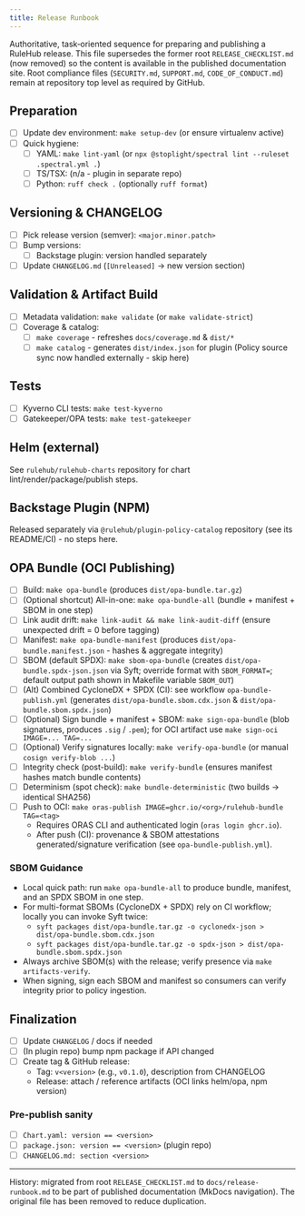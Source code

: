 ```yaml
---
title: Release Runbook
---
```


Authoritative, task‑oriented sequence for preparing and publishing a
RuleHub release. This file supersedes the former root
`RELEASE_CHECKLIST.md` (now removed) so the content is available in the
published documentation site. Root compliance files (`SECURITY.md`,
`SUPPORT.md`, `CODE_OF_CONDUCT.md`) remain at repository top level as
required by GitHub.

## Preparation

- [ ] Update dev environment: `make setup-dev` (or ensure virtualenv active)
- [ ] Quick hygiene:
  - [ ] YAML: `make lint-yaml` (or `npx @stoplight/spectral lint --ruleset .spectral.yml .`)
  - [ ] TS/TSX: (n/a - plugin in separate repo)
  - [ ] Python: `ruff check .` (optionally `ruff format`)

## Versioning & CHANGELOG

- [ ] Pick release version (semver): `<major.minor.patch>`
- [ ] Bump versions:
  - [ ] Backstage plugin: version handled separately
- [ ] Update `CHANGELOG.md` (`[Unreleased]` -> new version section)

## Validation & Artifact Build

- [ ] Metadata validation: `make validate` (or `make validate-strict`)
- [ ] Coverage & catalog:
  - [ ] `make coverage` - refreshes `docs/coverage.md` & `dist/*`
  - [ ] `make catalog` - generates `dist/index.json` for plugin (Policy
        source sync now handled externally - skip here)

## Tests

- [ ] Kyverno CLI tests: `make test-kyverno`
- [ ] Gatekeeper/OPA tests: `make test-gatekeeper`

## Helm (external)

See `rulehub/rulehub-charts` repository for chart lint/render/package/publish steps.

## Backstage Plugin (NPM)

Released separately via `@rulehub/plugin-policy-catalog` repository (see its README/CI) - no steps here.

## OPA Bundle (OCI Publishing)

- [ ] Build: `make opa-bundle` (produces `dist/opa-bundle.tar.gz`)
- [ ] (Optional shortcut) All-in-one: `make opa-bundle-all` (bundle + manifest + SBOM in one step)
- [ ] Link audit drift: `make link-audit && make link-audit-diff` (ensure unexpected drift = 0 before tagging)
- [ ] Manifest: `make opa-bundle-manifest` (produces `dist/opa-bundle.manifest.json` - hashes & aggregate integrity)
- [ ] SBOM (default SPDX): `make sbom-opa-bundle` (creates
      `dist/opa-bundle.spdx-json.json` via Syft; override format with
      `SBOM_FORMAT=`; default output path shown in Makefile variable
      `SBOM_OUT`)
- [ ] (Alt) Combined CycloneDX + SPDX (CI): see workflow
      `opa-bundle-publish.yml` (generates
      `dist/opa-bundle.sbom.cdx.json` & `dist/opa-bundle.sbom.spdx.json`)
- [ ] (Optional) Sign bundle + manifest + SBOM: `make sign-opa-bundle`
      (blob signatures, produces `.sig` / `.pem`); for OCI artifact use
      `make sign-oci IMAGE=... TAG=...`
- [ ] (Optional) Verify signatures locally: `make verify-opa-bundle` (or manual `cosign verify-blob ...`)
- [ ] Integrity check (post-build): `make verify-bundle` (ensures manifest hashes match bundle contents)
- [ ] Determinism (spot check): `make bundle-deterministic` (two builds -> identical SHA256)
- [ ] Push to OCI: `make oras-publish IMAGE=ghcr.io/<org>/rulehub-bundle TAG=<tag>`
  - Requires ORAS CLI and authenticated login (`oras login ghcr.io`).
  - After push (CI): provenance & SBOM attestations generated/signature verification (see `opa-bundle-publish.yml`).

### SBOM Guidance

- Local quick path: run `make opa-bundle-all` to produce bundle, manifest, and an SPDX SBOM in one step.
- For multi-format SBOMs (CycloneDX + SPDX) rely on CI workflow; locally you can invoke Syft twice:
  - `syft packages dist/opa-bundle.tar.gz -o cyclonedx-json > dist/opa-bundle.sbom.cdx.json`
  - `syft packages dist/opa-bundle.tar.gz -o spdx-json > dist/opa-bundle.sbom.spdx.json`
- Always archive SBOM(s) with the release; verify presence via `make artifacts-verify`.
- When signing, sign each SBOM and manifest so consumers can verify integrity prior to policy ingestion.

## Finalization

- [ ] Update `CHANGELOG` / docs if needed
- [ ] (In plugin repo) bump npm package if API changed
- [ ] Create tag & GitHub release:
  - Tag: `v<version>` (e.g., `v0.1.0`), description from CHANGELOG
  - Release: attach / reference artifacts (OCI links helm/opa, npm version)

### Pre-publish sanity

- [ ] `Chart.yaml: version == <version>`
- [ ] `package.json: version == <version>` (plugin repo)
- [ ] `CHANGELOG.md: section <version>`

---

History: migrated from root `RELEASE_CHECKLIST.md` to
`docs/release-runbook.md` to be part of published documentation (MkDocs
navigation). The original file has been removed to reduce duplication.
